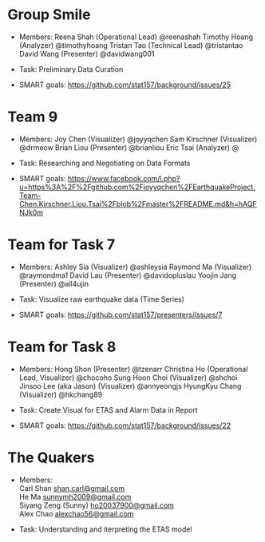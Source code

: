 Group Smile
=========
* Members:
Reena Shah (Operational Lead) @reenashah
Timothy Hoang (Analyzer) @timothyhoang
Tristan Tao (Technical Lead) @tristantao 
David Wang (Presenter) @davidwang001

* Task: Preliminary Data Curation
* SMART goals: https://github.com/stat157/background/issues/25


Team 9
=========
* Members:
Joy Chen	(Visualizer)	@joyyqchen
Sam Kirschner	(Visualizer)	@drmeow
Brian Liou	(Presenter)	@brianliou
Eric Tsai	(Analyzer)	@

* Task: Researching and Negotiating on Data Formats
* SMART goals: https://www.facebook.com/l.php?u=https%3A%2F%2Fgithub.com%2Fjoyyqchen%2FEarthquakeProject.Team-Chen.Kirschner.Liou.Tsai%2Fblob%2Fmaster%2FREADME.md&h=hAQFNJk0m

Team for Task 7
=========
* Members:
Ashley Sia (Visualizer) @ashleysia
Raymond Ma (Visualizer) @raymondma1
David Lau (Presenter) @davidopluslau 
Yoojin Jang (Presenter) @all4ujin 

* Task: Visualize raw earthquake data (Time Series)
* SMART goals: https://github.com/stat157/presenters/issues/7

Team for Task 8
=========
* Members:
Hong Shon (Presenter) @tzenarr 
Christina Ho (Operational Lead, Visualizer) @chocoho
Sung Hoon Choi (Visualizer) @shchoi
Jinsoo Lee (aka Jason) (Visualizer) @annyeongjs
HyungKyu Chang (Visualizer) @hkchang89

* Task: Create Visual for ETAS and Alarm Data in Report
* SMART goals: https://github.com/stat157/background/issues/22


The Quakers  
=============  
* Members:  
Carl Shan <shan.carl@gmail.com>  
He Ma <sunnymh2009@gmail.com>  
Siyang Zeng (Sunny) <ho20037900@gmail.com>  
Alex Chao <alexchao56@gmail.com>  

* Task: Understanding and iterpreting the ETAS model  

